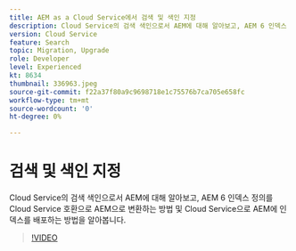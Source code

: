 ```yaml
---
title: AEM as a Cloud Service에서 검색 및 색인 지정
description: Cloud Service의 검색 색인으로서 AEM에 대해 알아보고, AEM 6 인덱스 정의를 Cloud Service 호환으로 AEM으로 변환하는 방법 및 인덱스를 배포하는 방법...(설명은 60~160자 사이여야 함)
version: Cloud Service
feature: Search
topic: Migration, Upgrade
role: Developer
level: Experienced
kt: 8634
thumbnail: 336963.jpeg
source-git-commit: f22a37f80a9c9698718e1c75576b7ca705e658fc
workflow-type: tm+mt
source-wordcount: '0'
ht-degree: 0%

---
```



# 검색 및 색인 지정

Cloud Service의 검색 색인으로서 AEM에 대해 알아보고, AEM 6 인덱스 정의를 Cloud Service 호환으로 AEM으로 변환하는 방법 및 Cloud Service으로 AEM에 인덱스를 배포하는 방법을 알아봅니다.

>[!VIDEO](https://video.tv.adobe.com/v/336963/?quality=12&learn=on)
